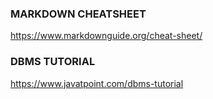 ### MARKDOWN CHEATSHEET
https://www.markdownguide.org/cheat-sheet/

### DBMS TUTORIAL
https://www.javatpoint.com/dbms-tutorial
